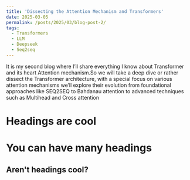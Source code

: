 ```yaml
---
title: 'Dissecting the Attention Mechanism and Transformers'
date: 2025-03-05
permalink: /posts/2025/03/blog-post-2/
tags:
  - Transformers
  - LLM
  - Deepseek
  - Seq2seq
---
```


It is my second blog where I’ll share everything I know about Transformer and its heart Attention mechanism.So we will take a deep dive or rather dissect the Transformer architecture, with a special focus on various attention mechanisms we’ll explore their evolution from foundational approaches like SEQ2SEQ to Bahdanau attention to advanced techniques such as Multihead and Cross attention

Headings are cool
======

You can have many headings
======

Aren't headings cool?
------
